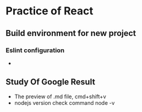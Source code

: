 # Practice of React

## Build environment for new project

### Eslint configuration

-

## Study Of Google Result

- The preview of .md file, cmd+shift+v
- nodejs version check command node -v
